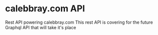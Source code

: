 # calebbray.com API

Rest API powering calebbray.com
This rest API is covering for the future Graphql API that will take it's place
